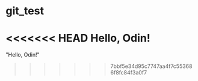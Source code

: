 # git_test
<<<<<<< HEAD
Hello, Odin!
=======
"Hello, Odin!"
>>>>>>> 7bbf5e34d95c7747aa4f7c553686f8fc84f3a0f7
